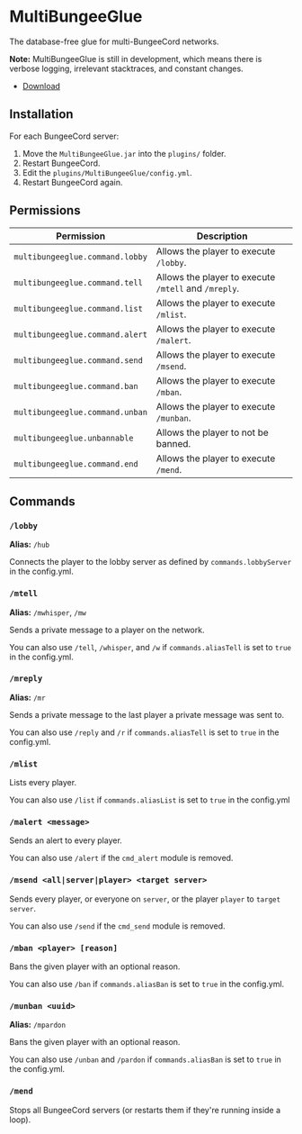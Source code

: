 # MultiBungeeGlue

The database-free glue for multi-BungeeCord networks.

**Note:** MultiBungeeGlue is still in development, which means there is verbose logging, irrelevant stacktraces, and constant changes.

- [Download](https://raw.githubusercontent.com/timmyrs/MultiBungeeGlue/master/MultiBungeeGlue.jar)

## Installation

For each BungeeCord server:

1. Move the `MultiBungeeGlue.jar` into the `plugins/` folder.
2. Restart BungeeCord.
3. Edit the `plugins/MultiBungeeGlue/config.yml`.
4. Restart BungeeCord again.

## Permissions

Permission | Description
-----------|-----------
`multibungeeglue.command.lobby` | Allows the player to execute `/lobby`.
`multibungeeglue.command.tell` | Allows the player to execute `/mtell` and `/mreply`.
`multibungeeglue.command.list` | Allows the player to execute `/mlist`.
`multibungeeglue.command.alert` | Allows the player to execute `/malert`.
`multibungeeglue.command.send` | Allows the player to execute `/msend`.
`multibungeeglue.command.ban` | Allows the player to execute `/mban`.
`multibungeeglue.command.unban` | Allows the player to execute `/munban`.
`multibungeeglue.unbannable` | Allows the player to not be banned.
`multibungeeglue.command.end` | Allows the player to execute `/mend`.

## Commands

### `/lobby`

**Alias:** `/hub`

Connects the player to the lobby server as defined by `commands.lobbyServer` in the config.yml.

### `/mtell`

**Alias:** `/mwhisper`, `/mw`

Sends a private message to a player on the network.

You can also use `/tell`, `/whisper`, and `/w` if `commands.aliasTell` is set to `true` in the config.yml.

### `/mreply`

**Alias:** `/mr`

Sends a private message to the last player a private message was sent to.

You can also use `/reply` and `/r` if `commands.aliasTell` is set to `true` in the config.yml.

### `/mlist`

Lists every player.

You can also use `/list` if `commands.aliasList` is set to `true` in the config.yml

### `/malert <message>`

Sends an alert to every player.

You can also use `/alert` if the `cmd_alert` module is removed.

### `/msend <all|server|player> <target server>`

Sends every player, or everyone on `server`, or the player `player` to `target server`.

You can also use `/send` if the `cmd_send` module is removed.


### `/mban <player> [reason]`

Bans the given player with an optional reason.

You can also use `/ban` if `commands.aliasBan` is set to `true` in the config.yml.

### `/munban <uuid>`

**Alias:** `/mpardon`

Bans the given player with an optional reason.

You can also use `/unban` and `/pardon` if `commands.aliasBan` is set to `true` in the config.yml.

### `/mend`

Stops all BungeeCord servers (or restarts them if they're running inside a loop).
